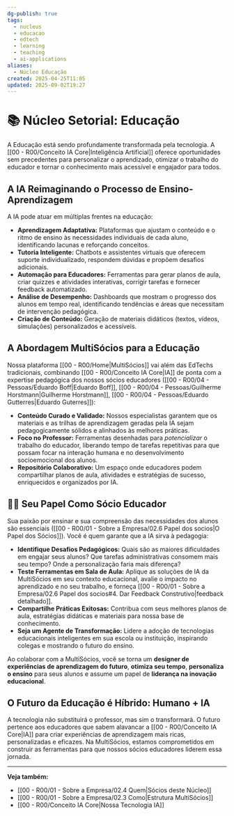 ```yaml
---
dg-publish: true
tags:
  - nucleus
  - educacao
  - edtech
  - learning
  - teaching
  - ai-applications
aliases:
  - Núcleo Educação
created: 2025-04-25T11:05
updated: 2025-09-02T19:27
---
```


# 📚 Núcleo Setorial: Educação

A Educação está sendo profundamente transformada pela tecnologia. A [[00 - R00/Conceito IA Core\|Inteligência Artificial]] oferece oportunidades sem precedentes para personalizar o aprendizado, otimizar o trabalho do educador e tornar o conhecimento mais acessível e engajador para todos.

## A IA Reimaginando o Processo de Ensino-Aprendizagem

A IA pode atuar em múltiplas frentes na educação:

*   **Aprendizagem Adaptativa:** Plataformas que ajustam o conteúdo e o ritmo de ensino às necessidades individuais de cada aluno, identificando lacunas e reforçando conceitos.
*   **Tutoria Inteligente:** Chatbots e assistentes virtuais que oferecem suporte individualizado, respondem dúvidas e propõem desafios adicionais.
*   **Automação para Educadores:** Ferramentas para gerar planos de aula, criar quizzes e atividades interativas, corrigir tarefas e fornecer feedback automatizado.
*   **Análise de Desempenho:** Dashboards que mostram o progresso dos alunos em tempo real, identificando tendências e áreas que necessitam de intervenção pedagógica.
*   **Criação de Conteúdo:** Geração de materiais didáticos (textos, vídeos, simulações) personalizados e acessíveis.

## A Abordagem MultiSócios para a Educação

Nossa plataforma [[00 - R00/Home\|MultiSócios]] vai além das EdTechs tradicionais, combinando [[00 - R00/Conceito IA Core\|IA]] de ponta com a expertise pedagógica dos nossos sócios educadores ([[00 - R00/04 - Pessoas/Eduardo Boff\|Eduardo Boff]], [[00 - R00/04 - Pessoas/Guilherme Horstmann\|Guilherme Horstmann]], [[00 - R00/04 - Pessoas/Eduardo Gutterres\|Eduardo Guterres]]):

*   **Conteúdo Curado e Validado:** Nossos especialistas garantem que os materiais e as trilhas de aprendizagem geradas pela IA sejam pedagogicamente sólidos e alinhados às melhores práticas.
*   **Foco no Professor:** Ferramentas desenhadas para *potencializar* o trabalho do educador, liberando tempo de tarefas repetitivas para que possam focar na interação humana e no desenvolvimento socioemocional dos alunos.
*   **Repositório Colaborativo:** Um espaço onde educadores podem compartilhar planos de aula, atividades e estratégias de sucesso, enriquecidos e organizados por IA.

## 🧑‍🏫 Seu Papel Como Sócio Educador

Sua paixão por ensinar e sua compreensão das necessidades dos alunos são essenciais ([[00 - R00/01 - Sobre a Empresa/02.6 Papel dos socios\|O Papel dos Sócios]]). Você é quem garante que a IA sirva à pedagogia:

*   **Identifique Desafios Pedagógicos:** Quais são as maiores dificuldades em engajar seus alunos? Que tarefas administrativas consomem mais seu tempo? Onde a personalização faria mais diferença?
*   **Teste Ferramentas em Sala de Aula:** Aplique as soluções de IA da MultiSócios em seu contexto educacional, avalie o impacto no aprendizado e no seu trabalho, e forneça [[00 - R00/01 - Sobre a Empresa/02.6 Papel dos socios#4. Dar Feedback Construtivo\|feedback detalhado]].
*   **Compartilhe Práticas Exitosas:** Contribua com seus melhores planos de aula, estratégias didáticas e materiais para nossa base de conhecimento.
*   **Seja um Agente de Transformação:** Lidere a adoção de tecnologias educacionais inteligentes em sua escola ou instituição, inspirando colegas e mostrando o futuro do ensino.

Ao colaborar com a MultiSócios, você se torna um **designer de experiências de aprendizagem do futuro**, **otimiza seu tempo**, **personaliza o ensino** para seus alunos e assume um papel de **liderança na inovação educacional**.

## O Futuro da Educação é Híbrido: Humano + IA

A tecnologia não substituirá o professor, mas sim o transformará. O futuro pertence aos educadores que sabem alavancar a [[00 - R00/Conceito IA Core\|IA]] para criar experiências de aprendizagem mais ricas, personalizadas e eficazes. Na MultiSócios, estamos comprometidos em construir as ferramentas para que nossos sócios educadores liderem essa jornada.

---
**Veja também:**
*   [[00 - R00/01 - Sobre a Empresa/02.4 Quem\|Sócios deste Núcleo]]
*   [[00 - R00/01 - Sobre a Empresa/02.3 Como\|Estrutura MultiSócios]]
*   [[00 - R00/Conceito IA Core\|Nossa Tecnologia IA]]
